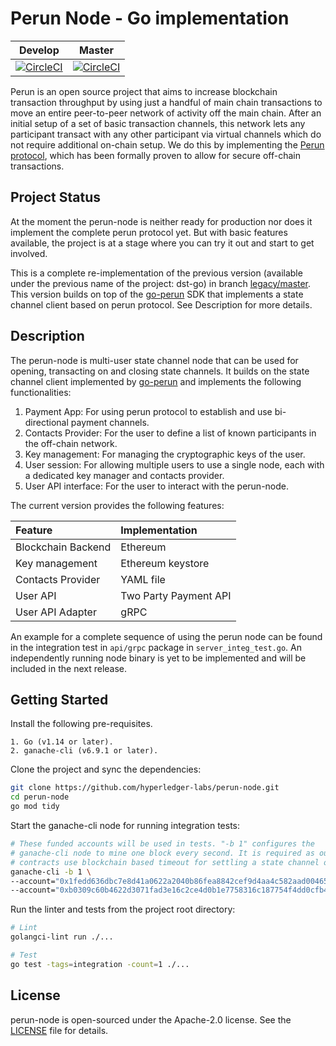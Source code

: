 # Perun Node - Go implementation

| Develop | Master |
| :----: | :-----: |
| [![CircleCI](https://circleci.com/gh/hyperledger-labs/perun-node/tree/develop.svg?style=shield)](https://circleci.com/gh/hyperledger-labs/perun-node/tree/develop) | [![CircleCI](https://circleci.com/gh/hyperledger-labs/perun-node/tree/master.svg?style=shield)](https://circleci.com/gh/hyperledger-labs/perun-node/tree/master) |

Perun is an open source project that aims to increase blockchain transaction
throughput by using just a handful of main chain transactions to move an entire
peer-to-peer network of activity off the main chain.  After an initial setup of
a set of basic transaction channels, this network lets any participant transact
with any other participant via virtual channels which do not require additional
on-chain setup.  We do this by implementing the 
[Perun protocol](https://perun.network/), which has been formally proven to
allow for secure off-chain transactions.


## Project Status

At the moment the perun-node is neither ready for production nor does it
implement the complete perun protocol yet. But with basic features available,
the project is at a stage where you can try it out and start to get involved.

This is a complete re-implementation of the previous version (available under
the previous name of the project: dst-go) in branch
[legacy/master](https://github.com/hyperledger-labs/perun-node/tree/legacy/master).
This version builds on top of the [go-perun](https://github.com/hyperledger-labs/go-perun) SDK that implements a state
channel client based on perun protocol. See Description for more details.

## Description

The perun-node is multi-user state channel node that can be used for opening,
transacting on and closing state channels. It builds on the state channel
client implemented by
[go-perun](https://github.com/hyperledger-labs/go-perun) and implements the
following functionalities:

1. Payment App: For using perun protocol to establish and use bi-directional
payment channels.
2. Contacts Provider: For the user to define a list of known participants in
the off-chain network.
3. Key management: For managing the cryptographic keys of the user.
4. User session: For allowing multiple users to use a single node, each with
a dedicated key manager and contacts provider.
5. User API interface: For the user to interact with the perun-node.

The current version provides the following features:

|Feature | Implementation |
|:--|:--|
|Blockchain Backend|Ethereum|
|Key management|Ethereum keystore |
|Contacts Provider|YAML file |
|User API|Two Party Payment API |
|User API Adapter|gRPC |

An example for a complete sequence of using the perun node can be found in
the integration test in `api/grpc` package in `server_integ_test.go`. An
independently running node binary is yet to be implemented and will be
included in the next release.

## Getting Started

Install the following pre-requisites.

    1. Go (v1.14 or later).
    2. ganache-cli (v6.9.1 or later).

Clone the project and sync the dependencies:

```bash
git clone https://github.com/hyperledger-labs/perun-node.git
cd perun-node
go mod tidy
```

Start the ganache-cli node for running integration tests:

```bash
# These funded accounts will be used in tests. "-b 1" configures the
# ganache-cli node to mine one block every second. It is required as our
# contracts use blockchain based timeout for settling a state channel on-chain.
ganache-cli -b 1 \
--account="0x1fedd636dbc7e8d41a0622a2040b86fea8842cef9d4aa4c582aad00465b7acff,100000000000000000000" \
--account="0xb0309c60b4622d3071fad3e16c2ce4d0b1e7758316c187754f4dd0cfb44ceb33,100000000000000000000"
```

Run the linter and tests from the project root directory:

```bash
# Lint
golangci-lint run ./...

# Test
go test -tags=integration -count=1 ./...
```

## License

perun-node is open-sourced under the Apache-2.0 license. See the
[LICENSE](LICENSE) file for details.
